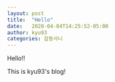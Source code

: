 ```yaml
---
layout: post
title:  "Hello"
date:   2020-04-04T14:25:52-05:00
author: kyu93
categories: 잡동사니
---
```


Hello!!

This is kyu93's blog!

